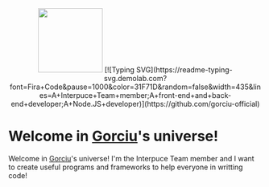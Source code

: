 <div align="center">
  <img src="https://avatars.githubusercontent.com/u/122084593" style="width:128px;">
  [![Typing SVG](https://readme-typing-svg.demolab.com?font=Fira+Code&pause=1000&color=31F71D&random=false&width=435&lines=A+Interpuce+Team+member;A+front-end+and+back-end+developer;A+Node.JS+developer)](https://github.com/gorciu-official)
</div>

# Welcome in [Gorciu](https://github.com/gorciu-official)'s universe!

Welcome in [Gorciu](https://github.com/gorciu-official)'s universe! I'm the Interpuce Team member and I want to create useful programs and frameworks to help everyone in writting code!
